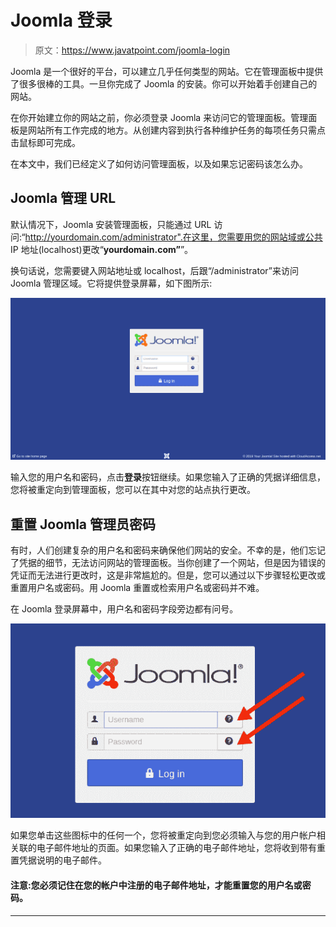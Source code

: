 # Joomla 登录

> 原文：<https://www.javatpoint.com/joomla-login>

Joomla 是一个很好的平台，可以建立几乎任何类型的网站。它在管理面板中提供了很多很棒的工具。一旦你完成了 Joomla 的安装。你可以开始着手创建自己的网站。

在你开始建立你的网站之前，你必须登录 Joomla 来访问它的管理面板。管理面板是网站所有工作完成的地方。从创建内容到执行各种维护任务的每项任务只需点击鼠标即可完成。

在本文中，我们已经定义了如何访问管理面板，以及如果忘记密码该怎么办。

## Joomla 管理 URL

默认情况下，Joomla 安装管理面板，只能通过 URL 访问:“<storng>http://yourdomain.com/administrator".在这里，您需要用您的网站域或公共 IP 地址(localhost)更改“**yourdomain.com”**”。</storng>

换句话说，您需要键入网站地址或 localhost，后跟“/administrator”来访问 Joomla 管理区域。它将提供登录屏幕，如下图所示:

![Joomla Login](img/d79cc7815fe9b268bd8deec74db0cf15.png)

输入您的用户名和密码，点击**登录**按钮继续。如果您输入了正确的凭据详细信息，您将被重定向到管理面板，您可以在其中对您的站点执行更改。

## 重置 Joomla 管理员密码

有时，人们创建复杂的用户名和密码来确保他们网站的安全。不幸的是，他们忘记了凭据的细节，无法访问网站的管理面板。当你创建了一个网站，但是因为错误的凭证而无法进行更改时，这是非常尴尬的。但是，您可以通过以下步骤轻松更改或重置用户名或密码。用 Joomla 重置或检索用户名或密码并不难。

在 Joomla 登录屏幕中，用户名和密码字段旁边都有问号。

![Joomla Login](img/7fef126fb0b85317280f2b7a563425cd.png)

如果您单击这些图标中的任何一个，您将被重定向到您必须输入与您的用户帐户相关联的电子邮件地址的页面。如果您输入了正确的电子邮件地址，您将收到带有重置凭据说明的电子邮件。

#### 注意:您必须记住在您的帐户中注册的电子邮件地址，才能重置您的用户名或密码。

* * *
